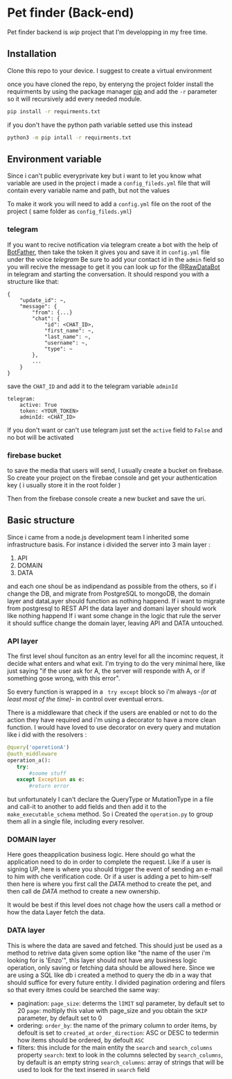 # Pet finder (Back-end)
Pet finder backend is *wip* project that I'm developping in my free time.

## Installation 
Clone this repo to your device.
I suggest to create a virtual environment 

once you have cloned the repo, by enteryng the project folder install the requirments by using the package manager [pip](https://pip.pypa.io/en/stable/)
and add the ```-r``` parameter so it will recursively add every needed module.

```bash
pip install -r requirments.txt
```
if you don't have the python path variable setted use this instead

```bash
python3 -m pip intall -r requirments.txt
```

## Environment variable

Since i can't public everyprivate key but i want to let you know what variable are used in the project i made a `config_fileds.yml` file that will contain every variable name and path, but not the values

To make it work you will need to add a `config.yml` file on the root of the project ( same folder as `config_fileds.yml`)

### telegram
If you want to recive notification via telegram create a bot with the help of [BotFather](https://web.telegram.org/z/#93372553), then take the token it gives you and save it in `config.yml` file under the voice *telegram*
Be sure to add your contact id in the `admin` field so you will recive the message
to get it you can look up for the [@RawDataBot](https://web.telegram.org/z/#211246197) in telegram and starting the conversation. 
It should respond you with  a structure like that: 
```
{
    "update_id": ~,
    "message": {
        "from": {...}
        "chat": {
            "id": <CHAT_ID>,
            "first_name": ~,
            "last_name": ~,
            "username": ~,
            "type": ~
        },
        ...
    }
}
```
save the `CHAT_ID` and add it to the telegram variable `adminId`

```
telegram: 
    active: True
    token: <YOUR_TOKEN> 
    adminId: <CHAT_ID>
```
If you don't want or can't use telegram just set the `active` field to `False` and no bot will be activated

### firebase bucket
to save the media that users will send, I usually create a bucket on firebase. 
So create your project on the firebae console and get your authentication key ( i usually store it in the root folder )

Then from the firebase console create a new bucket and save the uri.

## Basic structure
Since i came from a node.js development team I inherited some infrastructure basis. 
For instance i divided the server into 3 main layer : 
1. API
2. DOMAIN
3. DATA

and each one shoul be as indipendand as possible from the others, so if i change the DB, and migrate from PostgreSQL to mongoDB, the domain layer and dataLayer should function as nothing happend.
If i want to migrate from postgresql to REST API the data layer and domani layer should work like nothing happend
If i want some change in the logic that rule the server it should suffice change the domain layer, leaving API and DATA untouched.

### API layer
The first level shoul funciton as an entry level for all the incominc request, it decide what enters and what exit. 
I'm trying to do the very minimal here, like just saying "if the user ask for A, the server will responde with A, or if something gose wrong, with this error". 

So every function is wrapped in a ``` try except``` block so i'm always _-(or at least  most of the time)-_ in control over eventual errors.

There is a middleware that check if the users are enabled or not to do the action they have required and i'm using a decorator to have a more clean function.
 I would have loved to use decorator on every query and mutation like i did with the resolvers :
 ```python
@query('operetionA')
@auth_middleware
operation_a():
    try:
        #soome stuff
    except Exception as e:
        #return error
 ```
but unfortunately I can't declare the QueryType or MutationType in a file and call-it to another to add fields and then add it to the ```make_executable_schema``` method.
So i Created the ```operation.py``` to group them all in a single file, including every resolver.


### DOMAIN layer
Here goes theapplication business logic.
Here should go what the application need to do in order to complete the request. 
Like if a user is signing UP, here is where you should trigger the event of sending an e-mail to him with che verification code.
Or if a user is adding a pet to him-self then here is where you first call the *DATA* method to create the pet, and then call de *DATA* method to create a new ownership.

It would be best if this level does not chage how the users call a method or how the data Layer fetch the data. 

### DATA layer
This is where the data are saved and fetched. 
This should just be used as a method to retrive data given some option like "the name of the user i'm looking for is 'Enzo'", this layer should not have any business logic operation, only saving or fetching data should be allowed here.
Since we are using a SQL like db i created a method to query the db in a way that should suffice for every future entity.
I divided pagination ordering and filers so that every itmes could be searched the same way: 
- pagination: 
    ```page_size```: determs the `lIMIT` sql parameter, by default set to 20
    ```page```: moltiply this value with page_size and you obtain the `SKIP` parameter, by default set to 0
- ordering: 
    ```order_by```: the name of the primary column to order items, by defoult is set to `created_at`
    ```order_direction```: ASC or DESC to tedermin how items should be ordered,  by defoult `ASC`
- filters: 
    this include for the main entity the ```search``` and ```search_columns``` property
    ```search```: text to look in the columns selected by ```search_columns```, by default is an empty string
    ```search_columns```: array of strings that will be used to look for the text insered in ```search``` field
